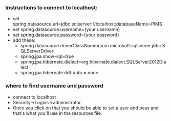 ### Instructions to connect to localhost:

* set spring.datasource.url=jdbc:sqlserver://localhost;databaseName=PIMS
* set spring.datasource.username={your username}
* set spring.datasource.password={your password}
* add these:
  * spring.datasource.driverClassName=com.microsoft.sqlserver.jdbc.SQLServerDriver
  * spring.jpa.show-sql=true
  * spring.jpa.hibernate.dialect=org.hibernate.dialect.SQLServer2012Dialect
  * spring.jpa.hibernate.ddl-auto = none

### where to find username and password
* connect to localhost
* Security->Logins->administrator
* Once you click on that you should be able to set a user and pass and that's what you'll use in the resources file.